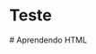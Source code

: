
# Teste

<html>

<body>
# Aprendendo HTML
</body>

<head>
<title> Pagina nova </title>
</head>

</html>
